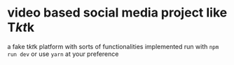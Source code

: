 # video based social media project like T*kt*k
 a fake t*kt*k platform with sorts of functionalities implemented
run with `npm run dev` or use `yarn` at your preference
